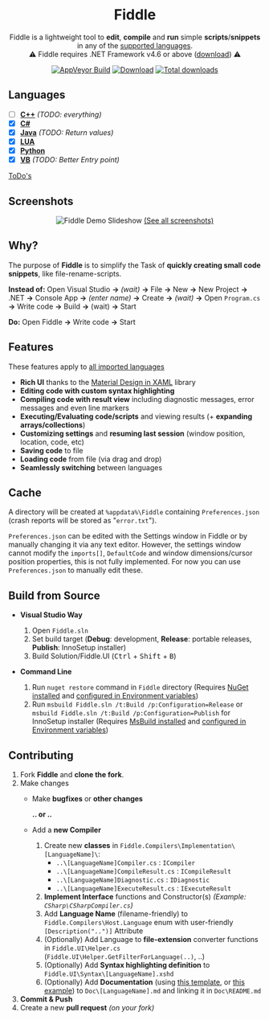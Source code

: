 <p align="center">
	<h1 align="center">
		Fiddle
	</h1>
	<p align="center">
		Fiddle is a lightweight tool to <strong>edit</strong>, <strong>compile</strong> and <strong>run</strong> simple <strong>scripts</strong>/<strong>snippets</strong> in any of the <a href="#languages">supported languages</a>.
		<br/>
		⚠️ Fiddle requires .NET Framework v4.6 or above (<a href="https://www.microsoft.com/net/download/framework">download</a>) ⚠️
	</p>
	<p align="center">
		<a href="https://ci.appveyor.com/project/mrousavy/fiddle"><img src="https://ci.appveyor.com/api/projects/status/1g0s56o0v1hdlqxu?svg=true" alt="AppVeyor Build"/></a>
		<a href="https://github.com/mrousavy/Fiddle/releases/latest"><img src="https://img.shields.io/badge/download-fiddle-green.svg" alt="Download"/></a>
		<a href="https://github.com/mrousavy/Fiddle/releases"><img src="https://img.shields.io/github/downloads/mrousavy/Fiddle/total.svg" alt="Total downloads"/></a>
	</p>
</p>

## Languages
- [ ] [**C++**](https://github.com/mrousavy/Fiddle/blob/master/Doc/Cpp.md) 	_(TODO: everything)_
- [x] [**C#**](https://github.com/mrousavy/Fiddle/blob/master/Doc/CSharp.md)
- [x] [**Java**](https://github.com/mrousavy/Fiddle/blob/master/Doc/Java.md) 	_(TODO: Return values)_
- [x] [**LUA**](https://github.com/mrousavy/Fiddle/blob/master/Doc/Lua.md)
- [x] [**Python**](https://github.com/mrousavy/Fiddle/blob/master/Doc/Python.md)
- [x] [**VB**](https://github.com/mrousavy/Fiddle/blob/master/Doc/Vb.md) 	_(TODO: Better Entry point)_

[ToDo's](https://github.com/mrousavy/Fiddle/projects)

## Screenshots
<p align="center">
	<img src="https://github.com/mrousavy/Fiddle/raw/master/Images/Fiddle_slideshow.gif" alt="Fiddle Demo Slideshow"/>
	<a href="https://github.com/mrousavy/Fiddle/tree/master/Images">(See all screenshots)</a>
</p>

## Why?
The purpose of **Fiddle** is to simplify the Task of **quickly creating small code snippets**, like file-rename-scripts.

**Instead of:**
Open Visual Studio **->** _(wait)_ **->** File **->** New **->** New Project **->** .NET **->** Console App **->** _(enter name)_ **->** Create **->** _(wait)_ **->** Open `Program.cs` **->** Write code **->** Build **->** (wait) **->** Start

**Do:**
Open Fiddle **->** Write code **->** Start

## Features
These features apply to [all imported languages](#languages)

* **Rich UI** thanks to the [Material Design in XAML](http://materialdesigninxaml.net/) library
* **Editing code with custom syntax highlighting**
* **Compiling code with result view** including diagnostic messages, error messages and even line markers
* **Executing/Evaluating code/scripts** and viewing results (+ **expanding arrays/collections**)
* **Customizing settings** and **resuming last session** (window position, location, code, etc)
* **Saving code** to file
* **Loading code** from file (via drag and drop)
* **Seamlessly switching** between languages

## Cache
A directory will be created at `%appdata%\Fiddle` containing `Preferences.json` (crash reports will be stored as "`error.txt`").

`Preferences.json` can be edited with the Settings window in Fiddle or by manually changing it via any text editor.
However, the settings window cannot modify the `imports[]`, `DefaultCode` and window dimensions/cursor position properties, this is not fully implemented. For now you can use `Preferences.json` to manually edit these.

## Build from Source
+ **Visual Studio Way**
    1. Open `Fiddle.sln`
    2. Set build target (**Debug**: development, **Release**: portable releases, **Publish**: InnoSetup installer)
    3. Build Solution/Fiddle.UI (<kbd>Ctrl</kbd> + <kbd>Shift</kbd> + <kbd>B</kbd>)

+ **Command Line**
    1. Run `nuget restore` command in `Fiddle` directory (Requires [NuGet installed](https://www.nuget.org/downloads) and [configured in Environment variables](https://stackoverflow.com/a/21067553))
    2. Run `msbuild Fiddle.sln /t:Build /p:Configuration=Release` or `msbuild Fiddle.sln /t:Build /p:Configuration=Publish` for InnoSetup installer (Requires [MsBuild installed](https://www.microsoft.com/en-us/download/details.aspx?id=48159) and [configured in Environment variables](https://stackoverflow.com/a/12608705))

## Contributing
1. Fork **Fiddle** and **clone the fork**.
2. Make changes
	* Make **bugfixes** or **other changes**

	   **.. or ..**
	* Add a **new Compiler**
		1. Create new **classes** in `Fiddle.Compilers\Implementation\[LanguageName]\`:
			* `..\[LanguageName]Compiler.cs` : `ICompiler`
			* `..\[LanguageName]CompileResult.cs` : `ICompileResult`
			* `..\[LanguageName]Diagnostic.cs` : `IDiagnostic`
			* `..\[LanguageName]ExecuteResult.cs` : `IExecuteResult`
		2. **Implement Interface** functions and Constructor(s) _(Example: `CSharp\CSharpCompiler.cs`)_
		3. Add **Language Name** (filename-friendly) to `Fiddle.Compilers\Host.Language` enum with user-friendly `[Description("..")]` Attribute
		4. (Optionally) Add Language to **file-extension** converter functions in `Fiddle.UI\Helper.cs` (`Fiddle.UI\Helper.GetFilterForLanguage(..)`, ..)
		5. (Optionally) Add **Syntax highlighting definition** to `Fiddle.UI\Syntax\[LanguageName].xshd`
		6. (Optionally) Add **Documentation** (using [this template](https://github.com/mrousavy/Fiddle/blob/master/Doc/Template.md), or [this example](https://github.com/mrousavy/Fiddle/blob/master/Doc/CSharp.md)) to `Doc\[LanguageName].md` and linking it in `Doc\README.md`		
3. **Commit & Push**
4. Create a new **pull request** _(on your fork)_
